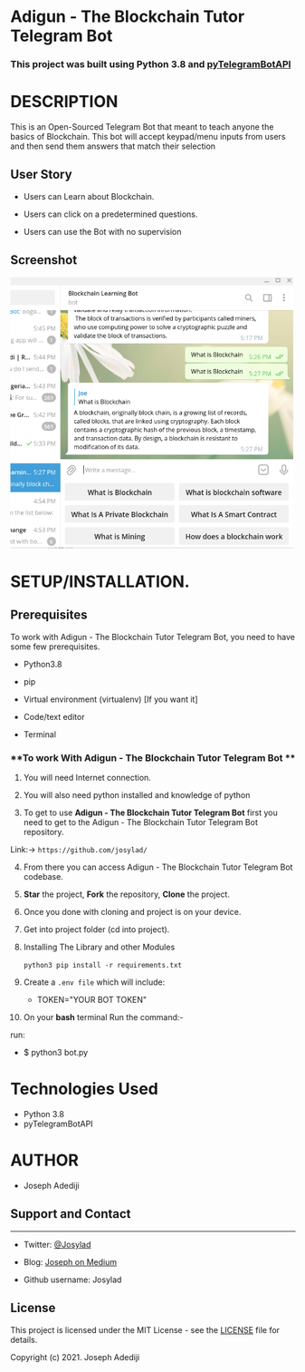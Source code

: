 # Adigun - The Blockchain Tutor Telegram Bot 

### **This project was built using Python 3.8 and [pyTelegramBotAPI](https://pypi.org/project/pyTelegramBotAPI/)** 


# DESCRIPTION

This is an Open-Sourced Telegram Bot that meant to teach anyone the basics of Blockchain. This bot will accept keypad/menu inputs from users and then send them answers that match their selection

## User Story

- Users can Learn about Blockchain. 

- Users can click on a predetermined questions.

- Users can use the Bot with no supervision

## Screenshot
<img src="/adigun_bot.png" width="500">


# **SETUP/INSTALLATION.**
## Prerequisites

To work with Adigun - The Blockchain Tutor Telegram Bot, you need to have some few prerequisites.

- Python3.8

- pip

- Virtual environment (virtualenv) [If you want it]

- Code/text editor

- Terminal


### **To work With Adigun - The Blockchain Tutor Telegram Bot **

1. You will need Internet connection.

2. You will also need python installed and knowledge of python

3. To get to use **Adigun - The Blockchain Tutor Telegram Bot** first you need to get to the Adigun - The Blockchain Tutor Telegram Bot repository. 

Link:-> ```https://github.com/josylad/```

4. From there you can access Adigun - The Blockchain Tutor Telegram Bot codebase.

5. **Star** the project, **Fork** the repository, **Clone** the project.

6. Once you done with cloning and project is on your device.

7. Get into project folder (cd into project).

8. Installing The Library and other Modules

    `python3 pip install -r requirements.txt`

9. Create a ```.env file``` which will include:
    * TOKEN="YOUR BOT TOKEN"

10. On your **bash** terminal Run the command:- 

run: 
* $ python3 bot.py 

# Technologies Used

* Python 3.8
* pyTelegramBotAPI



# AUTHOR

* Joseph Adediji 

## Support and Contact
---

- Twitter: [@Josylad](https://twitter.com/josylad/)

- Blog: [Joseph on Medium](https://medium.com/@josylad/)

- Github username: Josylad

## License
This project is licensed under the MIT License - see the [LICENSE](LICENSE) file for details.

Copyright (c) 2021. Joseph Adediji